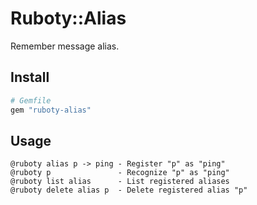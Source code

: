 # Ruboty::Alias
Remember message alias.

## Install
```ruby
# Gemfile
gem "ruboty-alias"
```

## Usage
```
@ruboty alias p -> ping - Register "p" as "ping"
@ruboty p               - Recognize "p" as "ping"
@ruboty list alias      - List registered aliases
@ruboty delete alias p  - Delete registered alias "p"
```
